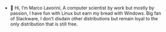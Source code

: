 - 👋 Hi, I’m Marco Lavorini,
A computer scientist by work but mostly by passion, I have fun with Linux but earn my bread with Windows.
Big fan of Slackware, I don't disdain other distributions but remain loyal to the only distribution that is still free.

<!---
- 📫 How to reach me: marlavo1973@gmail.com
marlavo1973/marlavo1973 is a ✨ special ✨ repository because its `README.md` (this file) appears on your GitHub profile.
You can click the Preview link to take a look at your changes.
--->
